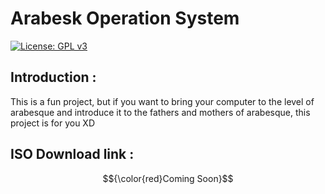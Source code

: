 # Arabesk Operation System

[![License: GPL v3](https://img.shields.io/badge/License-GPLv3-blue.svg)](https://www.gnu.org/licenses/gpl-3.0)


## Introduction :

This is a fun project, but if you want to bring your computer to the level of arabesque and introduce it to the fathers and mothers of arabesque, this project is for you XD 



## ISO Download link : 

 $${\color{red}Coming Soon}$$
